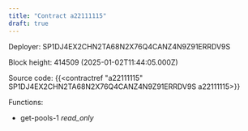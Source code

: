 ```yaml
---
title: "Contract a22111115"
draft: true
---
```

Deployer: SP1DJ4EX2CHN2TA68N2X76Q4CANZ4N9Z91ERRDV9S


 



Block height: 414509 (2025-01-02T11:44:05.000Z)

Source code: {{<contractref "a22111115" SP1DJ4EX2CHN2TA68N2X76Q4CANZ4N9Z91ERRDV9S a22111115>}}

Functions:

* get-pools-1 _read_only_
